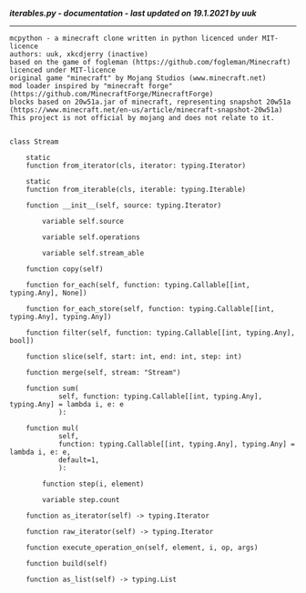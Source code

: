 ***iterables.py - documentation - last updated on 19.1.2021 by uuk***
___

    mcpython - a minecraft clone written in python licenced under MIT-licence
    authors: uuk, xkcdjerry (inactive)
    based on the game of fogleman (https://github.com/fogleman/Minecraft) licenced under MIT-licence
    original game "minecraft" by Mojang Studios (www.minecraft.net)
    mod loader inspired by "minecraft forge" (https://github.com/MinecraftForge/MinecraftForge)
    blocks based on 20w51a.jar of minecraft, representing snapshot 20w51a
    (https://www.minecraft.net/en-us/article/minecraft-snapshot-20w51a)
    This project is not official by mojang and does not relate to it.


    class Stream

        static
        function from_iterator(cls, iterator: typing.Iterator)

        static
        function from_iterable(cls, iterable: typing.Iterable)

        function __init__(self, source: typing.Iterator)

            variable self.source

            variable self.operations

            variable self.stream_able

        function copy(self)

        function for_each(self, function: typing.Callable[[int, typing.Any], None])

        function for_each_store(self, function: typing.Callable[[int, typing.Any], typing.Any])

        function filter(self, function: typing.Callable[[int, typing.Any], bool])

        function slice(self, start: int, end: int, step: int)

        function merge(self, stream: "Stream")

        function sum(
                self, function: typing.Callable[[int, typing.Any], typing.Any] = lambda i, e: e
                ):

        function mul(
                self,
                function: typing.Callable[[int, typing.Any], typing.Any] = lambda i, e: e,
                default=1,
                ):

            function step(i, element)

            variable step.count

        function as_iterator(self) -> typing.Iterator

        function raw_iterator(self) -> typing.Iterator

        function execute_operation_on(self, element, i, op, args)

        function build(self)

        function as_list(self) -> typing.List